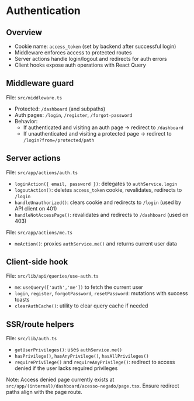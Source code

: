 # Authentication

## Overview

- Cookie name: `access_token` (set by backend after successful login)
- Middleware enforces access to protected routes
- Server actions handle login/logout and redirects for auth errors
- Client hooks expose auth operations with React Query

## Middleware guard

File: `src/middleware.ts`

- Protected: `/dashboard` (and subpaths)
- Auth pages: `/login`, `/register`, `/forgot-password`
- Behavior:
  - If authenticated and visiting an auth page → redirect to `/dashboard`
  - If unauthenticated and visiting a protected page → redirect to `/login?from=/protected/path`

## Server actions

File: `src/app/actions/auth.ts`

- `loginAction({ email, password })`: delegates to `authService.login`
- `logoutAction()`: deletes `access_token` cookie, revalidates, redirects to `/login`
- `handleUnauthorized()`: clears cookie and redirects to `/login` (used by API client on 401)
- `handleNotAccessPage()`: revalidates and redirects to `/dashboard` (used on 403)

File: `src/app/actions/me.ts`

- `meAction()`: proxies `authService.me()` and returns current user data

## Client-side hook

File: `src/lib/api/queries/use-auth.ts`

- `me`: `useQuery(['auth','me'])` to fetch the current user
- `login`, `register`, `forgotPassword`, `resetPassword`: mutations with success toasts
- `clearAuthCache()`: utility to clear query cache if needed

## SSR/route helpers

File: `src/lib/auth.ts`

- `getUserPrivileges()`: uses `authService.me()`
- `hasPrivilege()`, `hasAnyPrivilege()`, `hasAllPrivileges()`
- `requirePrivilege()` and `requireAnyPrivilege()`: redirect to access denied if the user lacks required privileges

Note: Access denied page currently exists at `src/app/(internal)/dashboard/acesso-negado/page.tsx`. Ensure redirect paths align with the page route.
